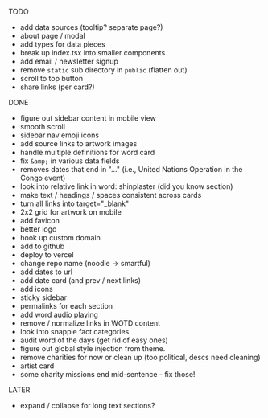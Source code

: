 TODO

- add data sources (tooltip? separate page?)
- about page / modal
- add types for data pieces
- break up index.tsx into smaller components
- add email / newsletter signup
- remove `static` sub directory in `public` (flatten out)
- scroll to top button
- share links (per card?)

DONE

- figure out sidebar content in mobile view
- smooth scroll
- sidebar nav emoji icons
- add source links to artwork images
- handle multiple definitions for word card
- fix `&amp;` in various data fields
- removes dates that end in "..." (i.e., United Nations Operation in the Congo event)
- look into relative link in word: shinplaster (did you know section)
- make text / headings / spaces consistent across cards
- turn all links into target="\_blank"
- 2x2 grid for artwork on mobile
- add favicon
- better logo
- hook up custom domain
- add to github
- deploy to vercel
- change repo name (noodle -> smartful)
- add dates to url
- add date card (and prev / next links)
- add icons
- sticky sidebar
- permalinks for each section
- add word audio playing
- remove / normalize links in WOTD content
- look into snapple fact categories
- audit word of the days (get rid of easy ones)
- figure out global style injection from theme.
- remove charities for now or clean up (too political, descs need cleaning)
- artist card
- some charity missions end mid-sentence - fix those!

LATER

- expand / collapse for long text sections?
